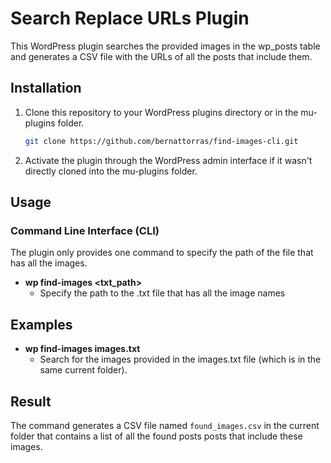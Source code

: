# Search Replace URLs Plugin

This WordPress plugin searches the provided images in the wp_posts table and generates a CSV file with the URLs of all the posts that include them.

## Installation

1. Clone this repository to your WordPress plugins directory or in the mu-plugins folder.
   ```bash
   git clone https://github.com/bernattorras/find-images-cli.git

2. Activate the plugin through the WordPress admin interface if it wasn't directly cloned into the mu-plugins folder.

## Usage

### Command Line Interface (CLI)

The plugin only provides one command to specify the path of the file that has all the images.
- **wp find-images <txt_path>**
  - Specify the path to the .txt file that has all the image names

## Examples

- **wp find-images images.txt**
  - Search for the images provided in the images.txt file (which is in the same current folder).

## Result
The command generates a CSV file named `found_images.csv` in the current folder that contains a list of all the found posts posts that include these images.
